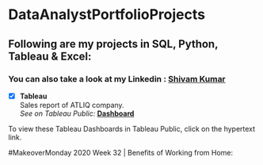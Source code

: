 # DataAnalystPortfolioProjects
## Following are my projects in SQL, Python, Tableau & Excel:
### You can also take a look at my Linkedin : [Shivam Kumar](www.linkedin.com/in/shivamkumar5)

- [x] **Tableau** <br />
Sales report of ATLIQ company. <br />
*See on Tableau Public:* **[Dashboard](https://public.tableau.com/app/profile/shivam.kumar8742/viz/SalesdataofATLIQcompany/Dashboard1?publish=yes)**

To view these Tableau Dashboards in Tableau Public, click on the hypertext link.

#MakeoverMonday 2020 Week 32 | Benefits of Working from Home:
